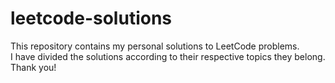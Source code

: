 # leetcode-solutions

This repository contains my personal solutions to LeetCode problems.
<br>
I have divided the solutions according to their respective topics they belong.
<br>
Thank you!

